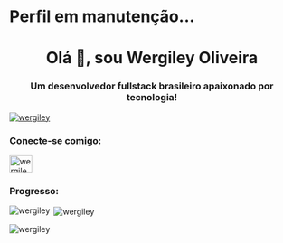 <h1>Perfil em manutenção...</h1>
<h1 align="center">Olá 👋, sou Wergiley Oliveira</h1>
<h3 align="center">Um desenvolvedor fullstack brasileiro apaixonado por tecnologia!</h3>


<p align="left"> <a href= "https://github.com/ryo-ma/github-profile-trophy"><img src="https://github-profile-trophy.vercel.app/?username=wergiley" alt="wergiley" / ></a> </p>

<h3 align="left">Conecte-se comigo:</h3>
<p align="left">

<a href="https://instagram.com/wergileyoliveira" target="blank"><img align="center" src="https://raw.githubusercontent.com/rahuldkjain/github-profile-readme-generator /master/src/images/icons/Social/instagram.svg" alt="wergileyoliveira" height="30" width="40" /></a>

</p>

<h3 align="left">Progresso:</h3>


<p><img align="left" src="https://github-readme-stats.vercel.app/api/top-langs?username=wergiley&show_icons=true&locale=en&layout=compact" alt="wergiley" /> </p>

<p> <img align="center" src="https://github-readme-stats.vercel.app/api?username=wergiley&show_icons=true&locale=en" alt="wergiley" /> </p>

<p><img align="center" src="https://github-readme-streak-stats.herokuapp.com/?user=wergiley&" alt="wergiley" /></p>




